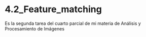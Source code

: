 # 4.2_Feature_matching
Es la segunda tarea del cuarto parcial de mi materia de Análisis y Procesamiento de Imágenes
